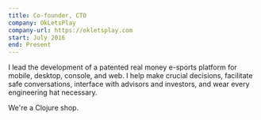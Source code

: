 ```yaml
---
title: Co-founder, CTO
company: OkLetsPlay
company-url: https://okletsplay.com
start: July 2016
end: Present
---
```


I lead the development of a patented real money e-sports platform for mobile, desktop, console, and web. I help make crucial decisions, facilitate safe conversations, interface with advisors and investors, and wear every engineering hat necessary.

We're a Clojure shop.
